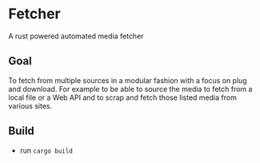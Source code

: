 # Fetcher

A rust powered automated media fetcher

## Goal

To fetch from multiple sources in a modular fashion with a focus on plug and download.
For example to be able to source the media to fetch from a local file or a Web API
and to scrap and fetch those listed media from various sites.

## Build

- run `cargo build`
